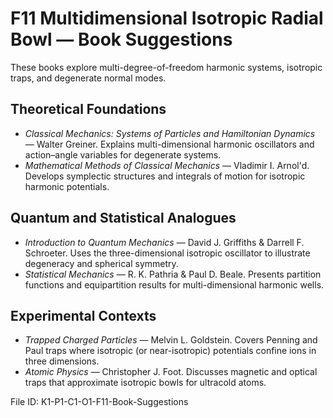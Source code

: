 # F11 Multidimensional Isotropic Radial Bowl — Book Suggestions

These books explore multi-degree-of-freedom harmonic systems, isotropic traps, and degenerate normal modes.

## Theoretical Foundations
- *Classical Mechanics: Systems of Particles and Hamiltonian Dynamics* — Walter Greiner. Explains multi-dimensional harmonic oscillators and action–angle variables for degenerate systems.
- *Mathematical Methods of Classical Mechanics* — Vladimir I. Arnol'd. Develops symplectic structures and integrals of motion for isotropic harmonic potentials.

## Quantum and Statistical Analogues
- *Introduction to Quantum Mechanics* — David J. Griffiths & Darrell F. Schroeter. Uses the three-dimensional isotropic oscillator to illustrate degeneracy and spherical symmetry.
- *Statistical Mechanics* — R. K. Pathria & Paul D. Beale. Presents partition functions and equipartition results for multi-dimensional harmonic wells.

## Experimental Contexts
- *Trapped Charged Particles* — Melvin L. Goldstein. Covers Penning and Paul traps where isotropic (or near-isotropic) potentials confine ions in three dimensions.
- *Atomic Physics* — Christopher J. Foot. Discusses magnetic and optical traps that approximate isotropic bowls for ultracold atoms.

File ID: K1-P1-C1-O1-F11-Book-Suggestions
